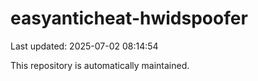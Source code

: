 # easyanticheat-hwidspoofer

Last updated: 2025-07-02 08:14:54

This repository is automatically maintained.
